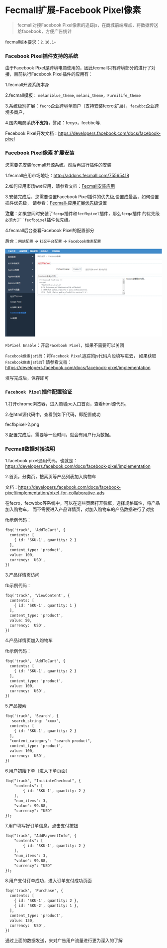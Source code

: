 Fecmall扩展-Facebook Pixel像素
===============

> fecmall对接Facebook Pixel像素的追踪js，在商城前端埋点，将数据传送给facebook，方便广告统计

fecmall`版本`要求：`2.16.1+`

### Facebook Pixel插件支持的系统

由于Facebook Pixel是跨境电商使用的，因此fecmall只有跨境部分的进行了对接，目前执行Facebook Pixel插件的应用有：

1.fecmall开源系统本身

2.fecmall模板： `melaniblue_theme`,  `melani_theme`，`Furnilife_theme`

3.系统级别扩展：`fecro`企业跨境单商户（支持安装fecrot扩展），`fecwbbc`企业跨境多商户，

4.国内电商系统**不支持**，譬如：fecyo，fecbbc等.


Fecebook Pixel开发文档：https://developers.facebook.com/docs/facebook-pixel

### Facebook Pixel像素 扩展安装

您需要先安装fecmall开源系统，然后再进行插件的安装

1.fecmall应用市场地址：http://addons.fecmall.com/75565418

2.如何应用市场`安装`应用，请参看文档：[Fecmall安装应用](https://www.fecmall.com/doc/fecshop-guide/addons/cn-2.0/guide-fecmall-addons-install.html)

3.安装完成后，您需要设置Facebook Pixel插件的优先级,设置成最高，如何设置插件优先级，
请参看：[Fecmall-应用扩展优先级设置](https://www.fecmall.com/doc/fecshop-guide/addons/cn-2.0/guide-fecmall-addons-score.html)

**注意**：如果您同时安装了`fecga`插件和`fecfbpixel`插件，那么`fecga`插件 的优先级`必须大于``fecfbpixel`插件优先级。


4.fecmall后台查看Facebook Pixel的配置部分 

后台：`网站配置` -> `社交平台配置` -> `Facebook像素配置`

![](images/fecfbpixel-1.png)


`FbPixel Enable`：开启`Facebook Pixel`，如果不需要可以关闭


`Facebook像素js代码`：将`Facebook Pixel`追踪的js代码片段填写进去，
如果获取`Facebook像素js代码`? 请参看文档：   https://developers.facebook.com/docs/facebook-pixel/implementation

填写完成后，保存即可


### `Facebook Pixel`插件配置验证

1.打开chrome浏览器，进入商城pc入口首页，查看html源代码，

2.在html源代码中，查看到如下代码，即配置成功

fecfbpixel-2.png


3.配置完成后，需要等一段时间，就会有用户行为数据。



### Fecmall数据对接说明


1.facebook pixel通用代码，也就是：https://developers.facebook.com/docs/facebook-pixel/implementation

2.首页，分类页，搜索页等产品列表加入购物车

文档：https://developers.facebook.com/docs/facebook-pixel/implementation/pixel-for-collaborative-ads

在fecro，fecwbbc等系统中，可以在这些页面打开弹框，选择规格属性，将产品加入购物车，
而不需要进入产品详情页，对加入购物车的产品数据进行了对接

fb示例代码：

```
fbq('track', 'AddToCart', {
  contents: [
    { id: 'SKU-1', quantity: 2 }
  ],
  content_type: 'product',
  value: 100,
  currency: 'USD',
})
```

3.产品详情页访问

fb示例代码：

```
fbq('track', 'ViewContent', {
  contents: [
    { id: 'SKU-1', quantity: 1 }
  ],
  content_type: 'product',
  value: 50,
  currency: 'USD',
})
```

4.产品详情页加入购物车

fb示例代码：

```
fbq('track', 'AddToCart', {
  contents: [
    { id: 'SKU-1', quantity: 2 }
  ],
  content_type: 'product',
  value: 100,
  currency: 'USD',
})
```

5.产品搜索


```
fbq('track', 'Search', {
   search_string: 'xxxx',
  contents: [
    { id: 'SKU-1', quantity: 2 }
  ],
  "content_category": "search product",
  content_type: 'product',
  value: 100,
  currency: 'USD',
})
```

6.用户初始下单（进入下单页面）


```
fbq("track", "InitiateCheckout", {
    "contents": [
        { id: 'SKU-1', quantity: 2 }
    ],
    "num_items": 3,
    "value": 99.88,
    "currency": "USD"
});
```

7.用户填写好订单信息，点击支付按钮


```
fbq("track", "AddPaymentInfo", {
    "contents": [
        { id: 'SKU-1', quantity: 2 }
    ],
    "num_items": 3,
    "value": 99.88,
    "currency": "USD"
});
```


8.用户支付订单成功，进入订单支付成功页面


```
fbq('track', 'Purchase', {
  contents: [
    { id: 'SKU-1', quantity: 2 },
    { id: 'SKU-2', quantity: 1 },
  ],
  content_type: 'product',
  value: 130,
  currency: 'USD',
})
```

通过上面的数据发送，来对广告用户流量进行更为深入的了解













